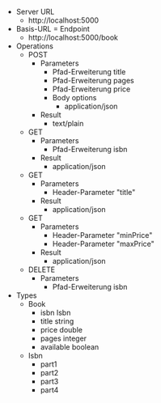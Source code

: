 * Server URL
  * http://localhost:5000
* Basis-URL = Endpoint
  * http://localhost:5000/book
* Operations
  * POST
    * Parameters
      * Pfad-Erweiterung title
      * Pfad-Erweiterung pages
      * Pfad-Erweiterung price
      * Body options
        * application/json
    * Result
      * text/plain
  * GET
    * Parameters
      * Pfad-Erweiterung isbn
    * Result
      * application/json
  * GET
    * Parameters
      * Header-Parameter "title"
    * Result
      * application/json
  * GET
    * Parameters
      * Header-Parameter "minPrice"
      * Header-Parameter "maxPrice"
    * Result
      * application/json
  * DELETE
    * Parameters
      * Pfad-Erweiterung isbn
* Types
  * Book
    * isbn Isbn
    * title string
    * price double
    * pages integer
    * available boolean
  * Isbn
    * part1
    * part2
    * part3
    * part4
